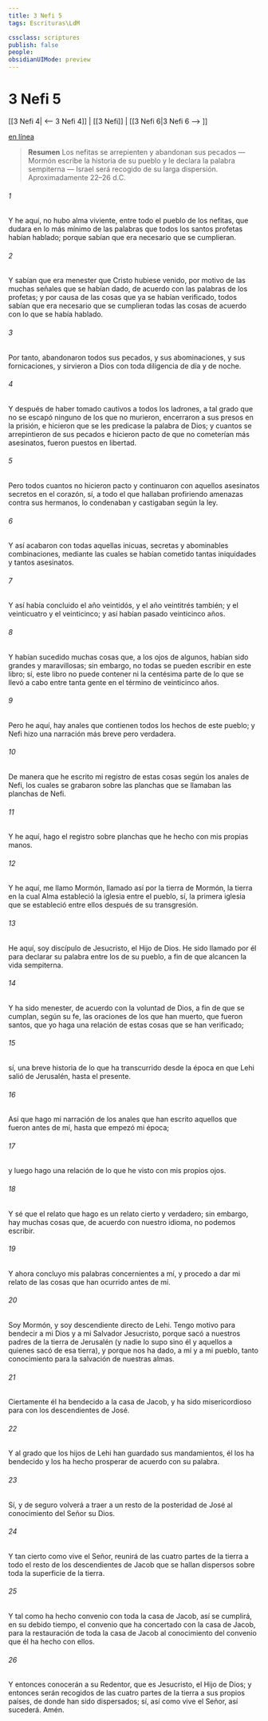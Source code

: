 ```yaml
---
title: 3 Nefi 5
tags: Escrituras\LdM

cssclass: scriptures
publish: false
people:
obsidianUIMode: preview
---
```


# 3 Nefi 5
[[3 Nefi 4| <-- 3 Nefi 4]] | [[3 Nefi]] | [[3 Nefi 6|3 Nefi 6 --> ]]

[en línea](https://churchofjesuschrist.org/study/scriptures/bofm/3-ne/5?lang=spa)

> __Resumen__
Los nefitas se arrepienten y abandonan sus pecados — Mormón escribe la historia de su pueblo y le declara la palabra sempiterna — Israel será recogido de su larga dispersión. Aproximadamente 22–26 d.C.

###### 1 
Y he aquí, no hubo alma viviente, entre todo el pueblo de los nefitas, que dudara en lo más mínimo de las palabras que todos los santos profetas habían hablado; porque sabían que era necesario que se cumplieran.

###### 2 
Y sabían que era menester que Cristo hubiese venido, por motivo de las muchas señales que se habían dado, de acuerdo con las palabras de los profetas; y por causa de las cosas que ya se habían verificado, todos sabían que era necesario que se cumplieran todas las cosas de acuerdo con lo que se había hablado.

###### 3 
Por tanto, abandonaron todos sus pecados, y sus abominaciones, y sus fornicaciones, y sirvieron a Dios con toda diligencia de día y de noche.

###### 4 
Y después de haber tomado cautivos a todos los ladrones, a tal grado que no se escapó ninguno de los que no murieron, encerraron a sus presos en la prisión, e hicieron que se les predicase la palabra de Dios; y cuantos se arrepintieron de sus pecados e hicieron pacto de que no cometerían más asesinatos, fueron puestos en libertad.

###### 5 
Pero todos cuantos no hicieron pacto y continuaron con aquellos asesinatos secretos en el corazón, sí, a todo el que hallaban profiriendo amenazas contra sus hermanos, lo condenaban y castigaban según la ley.

###### 6 
Y así acabaron con todas aquellas inicuas, secretas y abominables combinaciones, mediante las cuales se habían cometido tantas iniquidades y tantos asesinatos.

###### 7 
Y así había concluido el año veintidós, y el año veintitrés también; y el veinticuatro y el veinticinco; y así habían pasado veinticinco años.

###### 8 
Y habían sucedido muchas cosas que, a los ojos de algunos, habían sido grandes y maravillosas; sin embargo, no todas se pueden escribir en este libro; sí, este libro no puede contener ni la centésima parte de lo que se llevó a cabo entre tanta gente en el término de veinticinco años.

###### 9 
Pero he aquí, hay anales que contienen todos los hechos de este pueblo; y Nefi hizo una narración más breve pero verdadera.

###### 10 
De manera que he escrito mi registro de estas cosas según los anales de Nefi, los cuales se grabaron sobre las planchas que se llamaban las planchas de Nefi.

###### 11 
Y he aquí, hago el registro sobre planchas que he hecho con mis propias manos.

###### 12 
Y he aquí, me llamo Mormón, llamado así por la tierra de Mormón, la tierra en la cual Alma estableció la iglesia entre el pueblo, sí, la primera iglesia que se estableció entre ellos después de su transgresión.

###### 13 
He aquí, soy discípulo de Jesucristo, el Hijo de Dios. He sido llamado por él para declarar su palabra entre los de su pueblo, a fin de que alcancen la vida sempiterna.

###### 14 
Y ha sido menester, de acuerdo con la voluntad de Dios, a fin de que se cumplan, según su fe, las oraciones de los que han muerto, que fueron santos, que yo haga una relación de estas cosas que se han verificado;

###### 15 
sí, una breve historia de lo que ha transcurrido desde la época en que Lehi salió de Jerusalén, hasta el presente.

###### 16 
Así que hago mi narración de los anales que han escrito aquellos que fueron antes de mí, hasta que empezó mi época;

###### 17 
y luego hago una relación de lo que he visto con mis propios ojos.

###### 18 
Y sé que el relato que hago es un relato cierto y verdadero; sin embargo, hay muchas cosas que, de acuerdo con nuestro idioma, no podemos escribir.

###### 19 
Y ahora concluyo mis palabras concernientes a mí, y procedo a dar mi relato de las cosas que han ocurrido antes de mí.

###### 20 
Soy Mormón, y soy descendiente directo de Lehi. Tengo motivo para bendecir a mi Dios y a mi Salvador Jesucristo, porque sacó a nuestros padres de la tierra de Jerusalén (y nadie lo supo sino él y aquellos a quienes sacó de esa tierra), y porque nos ha dado, a mí y a mi pueblo, tanto conocimiento para la salvación de nuestras almas.

###### 21 
Ciertamente él ha bendecido a la casa de Jacob, y ha sido misericordioso para con los descendientes de José.

###### 22 
Y al grado que los hijos de Lehi han guardado sus mandamientos, él los ha bendecido y los ha hecho prosperar de acuerdo con su palabra.

###### 23 
Sí, y de seguro volverá a traer a un resto de la posteridad de José al conocimiento del Señor su Dios.

###### 24 
Y tan cierto como vive el Señor, reunirá de las cuatro partes de la tierra a todo el resto de los descendientes de Jacob que se hallan dispersos sobre toda la superficie de la tierra.

###### 25 
Y tal como ha hecho convenio con toda la casa de Jacob, así se cumplirá, en su debido tiempo, el convenio que ha concertado con la casa de Jacob, para la restauración de toda la casa de Jacob al conocimiento del convenio que él ha hecho con ellos.

###### 26 
Y entonces conocerán a su Redentor, que es Jesucristo, el Hijo de Dios; y entonces serán recogidos de las cuatro partes de la tierra a sus propios países, de donde han sido dispersados; sí, así como vive el Señor, así sucederá. Amén.

